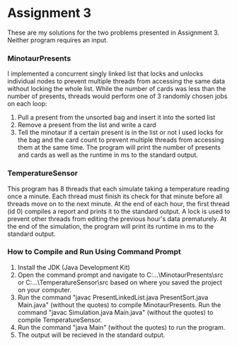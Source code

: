 # Assignment 3
These are my solutions for the two problems presented in Assignment 3.
Neither program requires an input. 

### MinotaurPresents
I implemented a concurrent singly linked list that locks and unlocks individual nodes to prevent multiple threads from accessing the same data without locking the whole list.
While the number of cards was less than the number of presents, threads would perform one of 3 randomly chosen jobs on each loop:
1. Pull a present from the unsorted bag and insert it into the sorted list
2. Remove a present from the list and write a card
3. Tell the minotaur if a certain present is in the list or not
I used locks for the bag and the card count to prevent multiple threads from accessing them at the same time.
The program will print the number of presents and cards as well as the runtime in ms to the standard output.

### TemperatureSensor
This program has 8 threads that each simulate taking a temperature reading once a minute. Each thread must finish its check for that minute before all threads move on to the next minute. 
At the end of each hour, the first thread (id 0) compiles a report and prints it to the standard output. A lock is used to prevent other threads from editing the previous hour's data prematurely.
At the end of the simulation, the program will print its runtime in ms to the standard output.

### How to Compile and Run Using Command Prompt
1. Install the JDK (Java Development Kit)
2. Open the command prompt and navigate to C:\...\MinotaurPresents\src or C:\...\TemperatureSensor\src based on where you saved the project on your computer.
3. Run the command "javac PresentLinkedList.java PresentSort.java Main.java" (without the quotes) to compile MinotaurPresents.
   Run the command "javac Simulation.java Main.java" (without the quotes) to compile TemperatureSensor.
5. Run the command "java Main" (without the quotes) to run the program.
6. The output will be recieved in the standard output.
